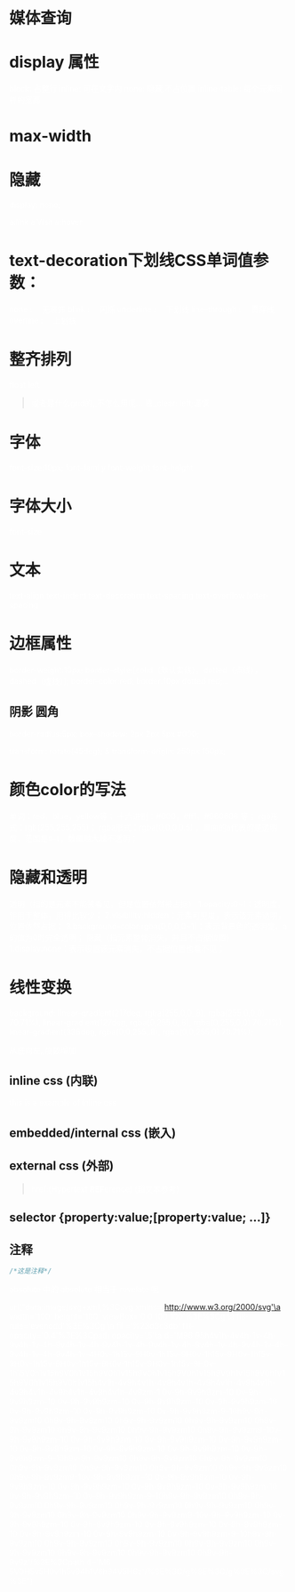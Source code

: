 # 媒体查询 

# display 属性
block: 占整行
inline: 可在文字内
none: 隐藏,不占位置
inline-table: 每个元素同样的宽高

# max-width


# 隐藏
display: none;

a:link
a:Visit
a:hover


# text-decoration下划线CSS单词值参数：
none : 　无装饰
blink : 　闪烁
underline : 　下划线
line-through : 　贯穿线
overline : 　上划线


# 整齐排列
float:left
> 或者是什么grid的,,不怎么用呢...
嗯,,clear: left;谨慎

# 字体
font-size:10px;
font-family
font-weight
font-height
# 字体大小
font-size

# 文本
text-align
text-indent
text-decoration
text-spacing
text-overflow
letter-spacing


# 边框属性
border-weight:10px;
border-style:[solid（默认实线），dotted（点线），dashed（虚线）];
border-color:red;
border:10px dotted red;...
## 阴影  圆角
border-radius:5px;
box-shadow: 2px 2px 5px #000;

transform: rotate(45deg); & transform-origin: 250px 150px;

# 颜色color的写法
单词：red，blue，yellow等；
十六进制：#000，#fff，#060606 等；
rgb形式：rgb(255,255,255)；
rgba形式：rgba(0,0,0,0.5) ，里面的a代表的是透明度，范围是`0~1`，数值越大越不透明；

# 隐藏和透明
透明（指的是元素不能被看见，但是位置依然被占据）
1.opacity:0~1：透明度，作用于整体，用得比较少；
2.visibility:hidden：元素可见度，表示该元素透明，位置依然占据；
3.background-color:rgba(0,0,0,0~1)：表示背景色的透明度，a的值为0时完全透明；
隐藏（指元素整体消失，并且不占据位置）
1.display:none：表示设置该元素消失，不占据位置也看不见；

# 线性变换

background: linear-gradient(217deg, rgba(255,0,0,.8), rgba(255,0,0,0) 70.71%),
            linear-gradient(127deg, rgba(0,255,0,.8), rgba(0,255,0,0) 70.71%),
            linear-gradient(336deg, rgba(0,0,255,.8), rgba(0,0,255,0) 70.71%);

从底向左,,度数增加
## inline css     (内联)

<p style="color:white">this is a example of inline css</p>

## embedded/internal css    (嵌入)

<style>p{color:white;}</style>



## external css    (外部)

<link rel="stylesheet" href="example.css">

> href:(**H**ypertext **REF**erence) (超文本参考)



## selector {property:value;[property:value; ...]}



## 注释

```css
/*这是注释*/
```


absolute 中的 absolute 相当于   revelate 呢






url("data:image/svg+xml,%3Csvg xmlns='http://www.w3.org/2000/svg'\a     width='100' height='100' viewBox='0 0 100 100'%3E%3Cg \a     fill-rule='evenodd'%3E%3Cg \a     fill='%23d3c3db' fill-opacity='0.4'%3E%3Cpath opacity='.5'\a     d='M96 95h4v1h-4v4h-1v-4h-9v4h-1v-4h-9v4h-1v-4h-9v4h-1v-4h-9v4h-1v-4h-9v4h-1v-4h-9v4h-1v-4h-9v4h-1v-4h-9v4h-1v-4H0v-1h15v-9H0v-1h15v-9H0v-1h15v-9H0v-1h15v-9H0v-1h15v-9H0v-1h15v-9H0v-1h15v-9H0v-1h15v-9H0v-1h15V0h1v15h9V0h1v15h9V0h1v15h9V0h1v15h9V0h1v15h9V0h1v15h9V0h1v15h9V0h1v15h9V0h1v15h4v1h-4v9h4v1h-4v9h4v1h-4v9h4v1h-4v9h4v1h-4v9h4v1h-4v9h4v1h-4v9h4v1h-4v9zm-1 0v-9h-9v9h9zm-10 0v-9h-9v9h9zm-10 0v-9h-9v9h9zm-10 0v-9h-9v9h9zm-10 0v-9h-9v9h9zm-10 0v-9h-9v9h9zm-10 0v-9h-9v9h9zm-10 0v-9h-9v9h9zm-9-10h9v-9h-9v9zm10 0h9v-9h-9v9zm10 0h9v-9h-9v9zm10 0h9v-9h-9v9zm10 0h9v-9h-9v9zm10 0h9v-9h-9v9zm10 0h9v-9h-9v9zm10 0h9v-9h-9v9zm9-10v-9h-9v9h9zm-10 0v-9h-9v9h9zm-10 0v-9h-9v9h9zm-10 0v-9h-9v9h9zm-10 0v-9h-9v9h9zm-10 0v-9h-9v9h9zm-10 0v-9h-9v9h9zm-10 0v-9h-9v9h9zm-9-10h9v-9h-9v9zm10 0h9v-9h-9v9zm10 0h9v-9h-9v9zm10 0h9v-9h-9v9zm10 0h9v-9h-9v9zm10 0h9v-9h-9v9zm10 0h9v-9h-9v9zm10 0h9v-9h-9v9zm9-10v-9h-9v9h9zm-10 0v-9h-9v9h9zm-10 0v-9h-9v9h9zm-10 0v-9h-9v9h9zm-10 0v-9h-9v9h9zm-10 0v-9h-9v9h9zm-10 0v-9h-9v9h9zm-10 0v-9h-9v9h9zm-9-10h9v-9h-9v9zm10 0h9v-9h-9v9zm10 0h9v-9h-9v9zm10 0h9v-9h-9v9zm10 0h9v-9h-9v9zm10 0h9v-9h-9v9zm10 0h9v-9h-9v9zm10 0h9v-9h-9v9zm9-10v-9h-9v9h9zm-10 0v-9h-9v9h9zm-10 0v-9h-9v9h9zm-10 0v-9h-9v9h9zm-10 0v-9h-9v9h9zm-10 0v-9h-9v9h9zm-10 0v-9h-9v9h9zm-10 0v-9h-9v9h9zm-9-10h9v-9h-9v9zm10 0h9v-9h-9v9zm10 0h9v-9h-9v9zm10 0h9v-9h-9v9zm10 0h9v-9h-9v9zm10 0h9v-9h-9v9zm10 0h9v-9h-9v9zm10 0h9v-9h-9v9z'/%3E%3Cpath d='M6 5V0H5v5H0v1h5v94h1V6h94V5H6z'/%3E%3C/g%3E%3C/g%3E%3C/svg%3E")



